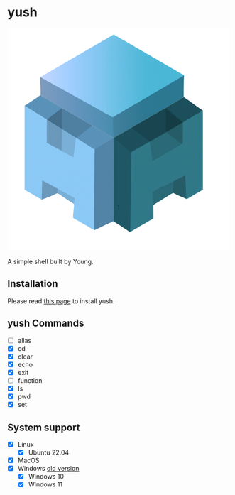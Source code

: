 # yush

![yush](./public/yush_logo.png)

A simple shell built by Young.

## Installation

Please read [this page](./docs/tutorial.md) to install yush.

## yush Commands

- [ ] alias
- [x] cd
- [x] clear
- [x] echo
- [x] exit
- [ ] function
- [x] ls
- [x] pwd
- [x] set

## System support

- [x] Linux
    - [x] Ubuntu 22.04
- [x] MacOS
- [x] Windows [old version](https://github.com/Young-TW/yush/releases/tag/windows-latest)
    - [x] Windows 10
    - [x] Windows 11
